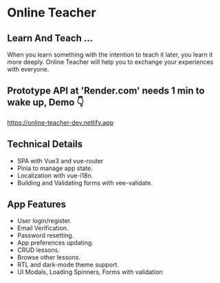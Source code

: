 # Online Teacher

## Learn And Teach ...

When you learn something with the intention to teach it later, you learn it more deeply. Online Teacher will help you to exchange your experiences with everyone.

## Prototype API at 'Render.com' needs 1 min to wake up, **Demo** :point_down:
<a href="online-teacher-dev.netlify.app">https://online-teacher-dev.netlify.app</a>

## Technical Details
<ul>
<li>SPA with Vue3 and vue-router</li>
<li>Pinia to manage app state.</li>
<li>Localization with vue-i18n.</li>
<li>Building and Validating forms with vee-validate.</li>
</ul>

## App Features
<ul>
<li>User login/register.</li>
<li>Email Verification.</li>
<li>Password resetting.</li>
<li>App preferences updating.</li>
<li>CRUD lessons.</li>
<li>Browse other lessons.</li>
<li>RTL and dark-mode theme support.</li>
<li>UI Modals, Loading Spinners, Forms with validation</li>
</ul>